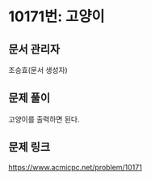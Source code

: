 # 10171번: 고양이
## 문서 관리자
조승효(문서 생성자)
## 문제 풀이
고양이를 출력하면 된다.
## 문제 링크
https://www.acmicpc.net/problem/10171